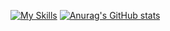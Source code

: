 [![My Skills](https://skillicons.dev/icons?i=py,html,css,discord,pr)](https://skillicons.dev)
[![Anurag's GitHub stats](https://github-readme-stats.vercel.app/api?username=nehatsu)](https://github.com/anuraghazra/github-readme-stats)
